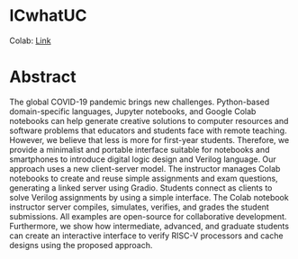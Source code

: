 # ICwhatUC

Colab: [Link](https://colab.research.google.com/drive/1DheNhruZx4rFHCKEVxddCb75C1I7c1wr?usp=sharing)

# Abstract

The global COVID-19 pandemic brings new challenges. Python-based domain-specific languages, Jupyter notebooks, and Google Colab notebooks can help generate creative solutions to computer resources and software problems that educators and students face with remote teaching. However, we believe that less is more for first-year students. Therefore, we provide a minimalist and portable interface suitable for notebooks and smartphones to introduce digital logic design and Verilog language. Our approach uses a new client-server model. The instructor manages Colab notebooks to create and reuse simple assignments and exam questions, generating a linked server using Gradio. Students connect as clients to solve Verilog assignments by using a simple interface. The Colab notebook instructor server compiles, simulates, verifies, and grades the student submissions. All examples are open-source for collaborative development. Furthermore, we show how intermediate, advanced, and graduate students can create an interactive interface to verify RISC-V processors and cache designs using the proposed approach.
